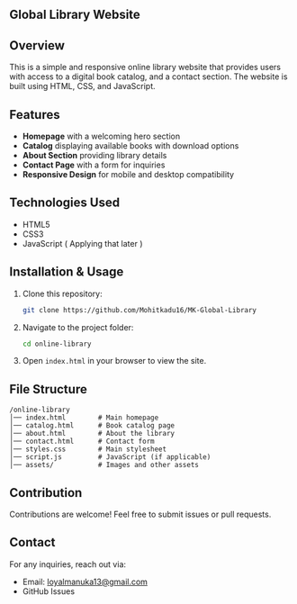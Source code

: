 ## Global Library Website

## Overview
This is a simple and responsive online library website that provides users with access to a digital book catalog, and a contact section. The website is built using HTML, CSS, and JavaScript.

## Features
- **Homepage** with a welcoming hero section
- **Catalog** displaying available books with download options
- **About Section** providing library details
- **Contact Page** with a form for inquiries
- **Responsive Design** for mobile and desktop compatibility

## Technologies Used
- HTML5
- CSS3
- JavaScript ( Applying that later )

## Installation & Usage
1. Clone this repository:
   ```bash
   git clone https://github.com/Mohitkadu16/MK-Global-Library
   ```
2. Navigate to the project folder:
   ```bash
   cd online-library
   ```
3. Open `index.html` in your browser to view the site.

## File Structure
```
/online-library
│── index.html        # Main homepage
│── catalog.html      # Book catalog page
│── about.html        # About the library
│── contact.html      # Contact form
│── styles.css        # Main stylesheet
│── script.js         # JavaScript (if applicable)
│── assets/           # Images and other assets
```

## Contribution
Contributions are welcome! Feel free to submit issues or pull requests.

## Contact
For any inquiries, reach out via:
- Email: loyalmanuka13@gmail.com
- GitHub Issues

